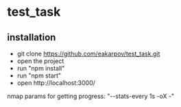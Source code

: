 # test_task

## installation
* git clone https://github.com/eakarpov/test_task.git
* open the project
* run "npm install"
* run "npm start"
* open http://localhost:3000/

nmap params for getting progress: "--stats-every 1s -oX -"
